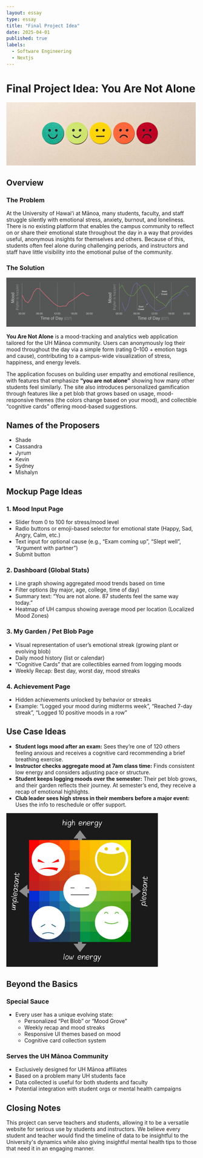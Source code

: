 ```yaml
---
layout: essay
type: essay
title: "Final Project Idea"
date: 2025-04-01
published: true
labels:
  - Software Engineering
  - Nextjs
---
```


# Final Project Idea: You Are Not Alone

<img width="500px" class="rounded pe-4" src="../img/moods.jpg">

## Overview

### The Problem

At the University of Hawaiʻi at Mānoa, many students, faculty, and staff struggle silently with emotional stress, anxiety, burnout, and loneliness. There is no existing platform that enables the campus community to reflect on or share their emotional state throughout the day in a way that provides useful, anonymous insights for themselves and others. Because of this, students often feel alone during challenging periods, and instructors and staff have little visibility into the emotional pulse of the community.

### The Solution

<img width="500px" class="rounded pe-4" src="../img/graph.png">

**You Are Not Alone** is a mood-tracking and analytics web application tailored for the UH Mānoa community. Users can anonymously log their mood throughout the day via a simple form (rating 0–100 + emotion tags and cause), contributing to a campus-wide visualization of stress, happiness, and energy levels.

The application focuses on building user empathy and emotional resilience, with features that emphasize **“you are not alone”** showing how many other students feel similarly. The site also introduces personalized gamification through features like a pet blob that grows based on usage, mood-responsive themes (the colors change based on your mood), and collectible “cognitive cards” offering mood-based suggestions.

## Names of the Proposers

- Shade
- Cassandra
- Jyrum
- Kevin
- Sydney
- Mishalyn

## Mockup Page Ideas

### 1. **Mood Input Page**
- Slider from 0 to 100 for stress/mood level
- Radio buttons or emoji-based selector for emotional state (Happy, Sad, Angry, Calm, etc.)
- Text input for optional cause (e.g., “Exam coming up”, “Slept well”, “Argument with partner”)
- Submit button

### 2. **Dashboard (Global Stats)**
- Line graph showing aggregated mood trends based on time
- Filter options (by major, age, college, time of day)
- Summary text: “You are not alone. 87 students feel the same way today.”
- Heatmap of UH campus showing average mood per location (Localized Mood Zones)

### 3. **My Garden / Pet Blob Page**
- Visual representation of user’s emotional streak (growing plant or evolving blob)
- Daily mood history (list or calendar)
- “Cognitive Cards” that are collectibles earned from logging moods
- Weekly Recap: Best day, worst day, mood streaks

### 4. **Achievement Page**
- Hidden achievements unlocked by behavior or streaks
- Example: “Logged your mood during midterms week”, “Reached 7-day streak”, “Logged 10 positive moods in a row”

## Use Case Ideas

- **Student logs mood after an exam:** Sees they’re one of 120 others feeling anxious and receives a cognitive card recommending a brief breathing exercise.
- **Instructor checks aggregate mood at 7am class time:** Finds consistent low energy and considers adjusting pace or structure.
- **Student keeps logging moods over the semester:** Their pet blob grows, and their garden reflects their journey. At semester’s end, they receive a recap of emotional highlights.
- **Club leader sees high stress in their members before a major event:** Uses the info to reschedule or offer support.

<img width="400px" class="rounded pe-4" src="../img/mood-graph.jpg">

## Beyond the Basics

### Special Sauce
- Every user has a unique evolving state:
  - Personalized “Pet Blob” or “Mood Grove”
  - Weekly recap and mood streaks
  - Responsive UI themes based on mood
  - Cognitive card collection system

### Serves the UH Mānoa Community
- Exclusively designed for UH Mānoa affiliates
- Based on a problem many UH students face
- Data collected is useful for both students and faculty
- Potential integration with student orgs or mental health campaigns

## Closing Notes
This project can serve teachers and students, allowing it to be a versatile website for serious use by students and instructors. We believe every student and teacher would find the timeline of data to be insightful to the University's dynamics while also giving insightful mental health tips to those that need it in an engaging manner.
